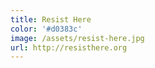```yaml
---
title: Resist Here
color: '#d0383c'
image: /assets/resist-here.jpg
url: http://resisthere.org
---
```

